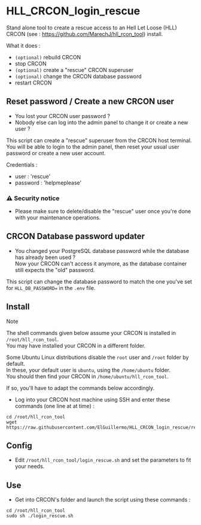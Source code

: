 # HLL_CRCON_login_rescue
Stand alone tool to create a rescue access to an Hell Let Loose (HLL) CRCON (see : https://github.com/MarechJ/hll_rcon_tool) install.

What it does :  
- `(optional)` rebuild CRCON  
- stop CRCON  
- `(optional)` create a "rescue" CRCON superuser  
- `(optional)` change the CRCON database password  
- restart CRCON

## Reset password / Create a new CRCON user

- You lost your CRCON user password ?  
- Nobody else can log into the admin panel to change it or create a new user ?

This script can create a "rescue" superuser from the CRCON host terminal.  
You will be able to login to the admin panel, then reset your usual user password or create a new user account.  

Credentials :  
- user : 'rescue'  
- password : 'helpmeplease'

### :warning: Security notice
- Please make sure to delete/disable the "rescue" user once you're done with your maintenance operations.

## CRCON Database password updater

- You changed your PostgreSQL database password while the database has already been used ?  
  Now your CRCON can't access it anymore, as the database container still expects the "old" password.

This script can change the database password to match the one you've set for `HLL_DB_PASSWORD=` in the `.env` file.

## Install

> [!NOTE]
> The shell commands given below assume your CRCON is installed in `/root/hll_rcon_tool`.  
> You may have installed your CRCON in a different folder.  
>   
> Some Ubuntu Linux distributions disable the `root` user and `/root` folder by default.  
> In these, your default user is `ubuntu`, using the `/home/ubuntu` folder.  
> You should then find your CRCON in `/home/ubuntu/hll_rcon_tool`.  
>   
> If so, you'll have to adapt the commands below accordingly.

- Log into your CRCON host machine using SSH and enter these commands (one line at at time) :
```shell
cd /root/hll_rcon_tool
wget https://raw.githubusercontent.com/ElGuillermo/HLL_CRCON_login_rescue/refs/heads/main/login_rescue.sh
```

## Config
- Edit `/root/hll_rcon_tool/login_rescue.sh` and set the parameters to fit your needs.

## Use
- Get into CRCON's folder and launch the script using these commands :
```shell
cd /root/hll_rcon_tool
sudo sh ./login_rescue.sh
```

